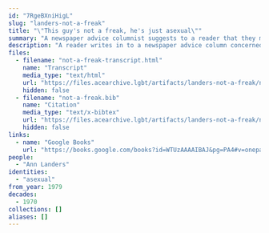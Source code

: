 ```yaml
---
id: "7RgeBXniHigL"
slug: "landers-not-a-freak"
title: "\"This guy's not a freak, he's just asexual\""
summary: "A newspaper advice columnist suggests to a reader that they might be asexual"
description: "A reader writes in to a newspaper advice column concerned about their lack of sexual experience, and the columnist reassures them that they are just asexual"
files:
  - filename: "not-a-freak-transcript.html"
    name: "Transcript"
    media_type: "text/html"
    url: "https://files.acearchive.lgbt/artifacts/landers-not-a-freak/not-a-freak-transcript.html"
    hidden: false
  - filename: "not-a-freak.bib"
    name: "Citation"
    media_type: "text/x-bibtex"
    url: "https://files.acearchive.lgbt/artifacts/landers-not-a-freak/not-a-freak.bib"
    hidden: false
links:
  - name: "Google Books"
    url: "https://books.google.com/books?id=WTUzAAAAIBAJ&pg=PA4#v=onepage&q&f=false"
people:
  - "Ann Landers"
identities:
  - "asexual"
from_year: 1979
decades:
  - 1970
collections: []
aliases: []
---
```

